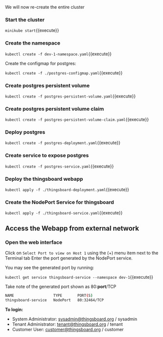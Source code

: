 We will now re-create the entire cluster

### Start the cluster

`minikube start`{{execute}}

### Create the namespace

`kubectl create -f dev-1-namespace.yaml`{{execute}}

Create the configmap for postgres:

`kubectl create -f ./postgres-configmap.yaml`{{execute}}

### Create postgres persistent volume

`kubectl create -f postgres-persistent-volume.yaml`{{execute}}

### Create postgres persistent volume claim

`kubectl create -f postgres-persistent-volume-claim.yaml`{{execute}}

### Deploy postgres

`kubectl create -f postgres-deployment.yaml`{{execute}}

### Create service to expose postgres

`kubectl create -f postgres-service.yaml`{{execute}}

### Deploy the thingsboard webapp

`kubectl apply -f ./thingsboard-deployment.yaml`{{execute}}

### Create the NodePort Service for thingsboard

`kubectl apply -f ./thingsboard-service.yaml`{{execute}}

## Access the Webapp from external network

### Open the web interface

Click on `Select Port to view on Host 1` using the (+) menu item next to the Terminal tab
Enter the port generated by the NodePort service.

You may see the generated port by running:

`kubectl get service thingsboard-service --namespace dev-1`{{execute}}

Take note of the generated port shown as 80:**port**/TCP

```bash
NAME                  TYPE       PORT(S)
thingsboard-service   NodePort   80:32464/TCP
```

**To login:**

- System Administrator: sysadmin@thingsboard.org / sysadmin
- Tenant Administrator: tenant@thingsboard.org / tenant
- Customer User: customer@thingsboard.org / customer
